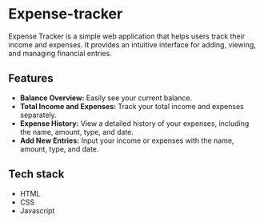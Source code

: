 # Expense-tracker

Expense Tracker is a simple web application that helps users track their income and expenses. It provides an intuitive interface for adding, viewing, and managing financial entries.

## Features

- **Balance Overview:** Easily see your current balance.
- **Total Income and Expenses:** Track your total income and expenses separately.
- **Expense History:** View a detailed history of your expenses, including the name, amount, type, and date.
- **Add New Entries:** Input your income or expenses with the name, amount, type, and date.

## Tech stack
-  HTML
-  CSS
-  Javascript




